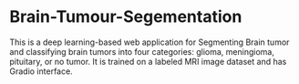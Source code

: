 # Brain-Tumour-Segementation
This is a deep learning-based web application for Segmenting Brain tumor and classifying brain tumors into four categories: glioma, meningioma, pituitary, or no tumor. It is trained on a labeled MRI image dataset and has Gradio interface.
